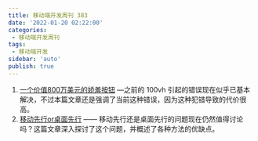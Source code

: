 ```yaml
---
title: 移动端开发周刊 383
date: '2022-01-20 02:22:00'
categories:
 - 移动端开发周刊
tags:
 - 移动端开发
sidebar: 'auto'
publish: true
---
```


1. [一个价值800万美元的娇羞按钮](./bashful_button.md) —之前的 100vh 引起的错误现在似乎已基本解决，不过本篇文章还是强调了当前这种错误，因为这种犯错导致的代价很高。
2. [移动先行or桌面先行](./modile_first_or_desktop_first.md) —— 移动先行还是桌面先行的问题现在仍然值得讨论吗？这篇文章深入探讨了这个问题，并概述了各种方法的优缺点。